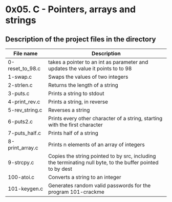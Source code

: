# 0x05. C - Pointers, arrays and strings #

## Description of the project files in the directory ##

File name  | Description
-----------| -----------
0-reset_to_98.c | takes a pointer to an int as parameter and updates the value it points to to 98
1-swap.c | Swaps the values of two integers
2-strlen.c | Returns the length of a string
3-puts.c | Prints a string to stdout
4-print_rev.c | Prints a string, in reverse
5-rev_string.c | Reverses a string
6-puts2.c | Prints every other character of a string, starting with the first character
7-puts_half.c | Prints half of a string
8-print_array.c | Prints n elements of an array of integers
9-strcpy.c | Copies the string pointed to by src, including the terminating null byte, to the buffer pointed to by dest
100-atoi.c | Converts a string to an integer
101-keygen.c | Generates random valid passwords for the program 101-crackme
